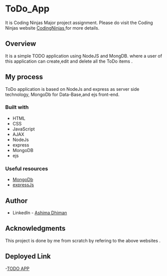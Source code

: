 # ToDo_App

It is  Coding Ninjas Major project assignment. Please do visit the Coding Ninjas website [CodingNinjas ](https://www.codingninjas.com/) for more details.

## Overview

It is a simple TODO application using NodeJS and MongDB. where a user of this application can create,edit and delete all the ToDo items .


## My process

ToDo application is based on NodeJs and express as server side technology, MongoDb for Data-Base,and ejs front-end.  
### Built with

- HTML
- CSS
- JavaScript
- AJAX
- NodeJs
- express
- MongoDB
- ejs
### Useful resources

- [MongoDb](https://mongoosejs.com/)
- [expressJs](https://expressjs.com/)

## Author

- LinkedIn - [Ashima Dhiman](www.linkedin.com/in/ashima-dhiman-aa95aa1a3)


## Acknowledgments

This project is done by me from scratch by refering to the above websites .
## Deployed Link
-[TODO APP](https://todo-app-16j9.onrender.com)
